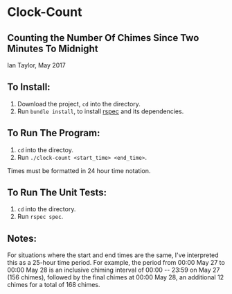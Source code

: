 # Clock-Count
## Counting the Number Of Chimes Since Two Minutes To Midnight

Ian Taylor, May 2017

## To Install:
1. Download the project, `cd` into the directory.
2. Run `bundle install`, to install [rspec](http://rspec.info/) and its dependencies.

## To Run The Program:
1. `cd` into the directoy.
2. Run `./clock-count <start_time> <end_time>`.

Times must be formatted in 24 hour time notation.

## To Run The Unit Tests:
1. `cd` into the directory.
2. Run `rspec spec`.

## Notes:
For situations where the start and end times are the same, I've interpreted this
as a 25-hour time period. For example, the period from 00:00 May 27 to 00:00 May 28
is an inclusive chiming interval of 00:00 -- 23:59 on May 27 (156 chimes), followed
by the final chimes at 00:00 May 28, an additional 12 chimes for a total of 168 chimes.
